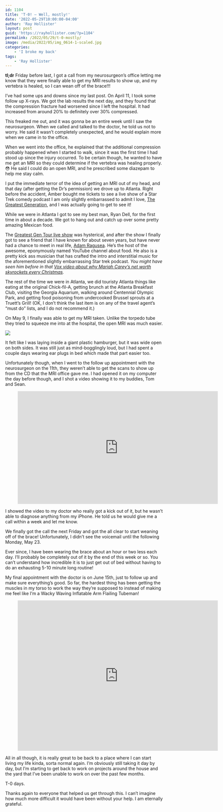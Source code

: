 ```yaml
---
id: 1104
title: 'T-0! — Well, mostly!'
date: '2022-05-29T10:00:00-04:00'
author: 'Ray Hollister'
layout: post
guid: 'https://rayhollister.com/?p=1104'
permalink: /2022/05/29/t-0-mostly/
image: /media/2022/05/img_0614-1-scaled.jpg
categories:
    - 'I broke my back'
tags:
    - 'Ray Hollister'
---
```


**tl;dr** Friday before last, I got a call from my neurosurgeon’s office letting me know that they were finally able to get my MRI results to show up, and my vertebra is healed, so I can wean off of the brace!!!

I’ve had some ups and downs since my last post. On April 11, I took some follow up X-rays. We got the lab results the next day, and they found that the compression fracture had worsened since I left the hospital. It had increased from around 20% to definitely over 30% compressed.

This freaked me out, and it was gonna be an entire week until I saw the neurosurgeon. When we called and talked to the doctor, he told us not to worry. He said it wasn’t completely unexpected, and he would explain more when we came in to the office.

When we went into the office, he explained that the additional compression probably happened when I started to walk, since it was the first time I had stood up since the injury occurred. To be certain though, he wanted to have me get an MRI so they could determine if the vertebra was healing properly. 😳 He said I could do an open MRI, and he prescribed some diazepam to help me stay calm.

I put the immediate terror of the idea of getting an MRI out of my head, and that day (after getting the Dr’s permission) we drove up to Atlanta. Right before the accident, Amber bought me tickets to see a live show of a Star Trek comedy podcast I am only slightly embarrassed to admit I love, [The Greatest Generation](https://maximumfun.org/podcasts/greatest-generation/), and I was actually going to get to see it!

While we were in Atlanta I got to see my best man, Ryan Dell, for the first time in about a decade. We got to hang out and catch up over some pretty amazing Mexican food.

The [Greatest Gen Tour live show](https://greatestgentour.com/) was hysterical, and after the show I finally got to see a friend that I have known for about seven years, but have never had a chance to meet in real life, [Adam Ragusea](https://www.youtube.com/user/aragusea). He’s the host of the awesome, eponymously named YouTube channel about food. He also is a pretty kick ass musician that has crafted the intro and interstitial music for the aforementioned slightly embarrassing Star trek podcast. *You might have seen him before in that [Vox video about why Mariah Carey’s net worth skyrockets every Christmas](https://www.youtube.com/watch?v=fxUnwsttr_8).*

The rest of the time we were in Atlanta, we did touristy Atlanta things like eating at the original Chick-fil-A, getting brunch at the Atlanta Breakfast Club, visiting the Georgia Aquarium, walking around Centennial Olympic Park, and getting food poisoning from undercooked Brussel sprouts at a Truett’s Grill! (OK, I don’t think the last item is on any of the travel agent’s “must do” lists, and I do not recommend it.)

On May 9, I finally was able to get my MRI taken. Unlike the torpedo tube they tried to squeeze me into at the hospital, the open MRI was much easier.

![](https://www.iowaortho.com/content/uploads/2019/04/Iowa-Ortho_0222-1.jpg)

It felt like I was laying inside a giant plastic hamburger, but it was wide open on both sides. It was still just as mind-bogglingly loud, but I had spent a couple days wearing ear plugs in bed which made that part easier too.

Unfortunately though, when I went to the follow up appointment with the neurosurgeon on the 11th, they weren’t able to get the scans to show up from the CD that the MRI office gave me. I had opened it on my computer the day before though, and I shot a video showing it to my buddies, Tom and Sean.

<figure class="wp-block-embed is-type-video is-provider-youtube wp-block-embed-youtube wp-embed-aspect-16-9 wp-has-aspect-ratio"><div class="wp-block-embed__wrapper"><iframe allow="accelerometer; autoplay; clipboard-write; encrypted-media; gyroscope; picture-in-picture" allowfullscreen="" frameborder="0" height="360" loading="lazy" src="https://www.youtube.com/embed/j0AGuSoa_Rg?feature=oembed" title="My MRIs" width="640"></iframe></div></figure>I showed the video to my doctor who really got a kick out of it, but he wasn’t able to diagnose anything from my iPhone. He told us he would give me a call within a week and let me know.

We finally got the call the next Friday and got the all clear to start weaning off of the brace! Unfortunately, I didn’t see the voicemail until the following Monday, May 23.

Ever since, I have been wearing the brace about an hour or two less each day. I’ll probably be completely out of it by the end of this week or so. You can’t understand how incredible it is to just get out of bed without having to do an exhausting 5-10 minute long routine!

My final appointment with the doctor is on June 15th, just to follow up and make sure everything’s good. So far, the hardest thing has been getting the muscles in my torso to work the way they’re supposed to instead of making me feel like I’m a Wacky Waving Inflatable Arm Flailing Tubeman!

<figure class="wp-block-embed is-type-video is-provider-youtube wp-block-embed-youtube wp-embed-aspect-4-3 wp-has-aspect-ratio"><div class="wp-block-embed__wrapper"><iframe allow="accelerometer; autoplay; clipboard-write; encrypted-media; gyroscope; picture-in-picture" allowfullscreen="" frameborder="0" height="480" loading="lazy" src="https://www.youtube.com/embed/rHXvMcLrLSY?feature=oembed" title="Family Guy - Wacky Waving Inflatable Arm Flailing Tubemen" width="640"></iframe></div></figure>All in all though, it is really great to be back to a place where I can start living my life kinda, sorta normal again. I’m obviously still taking it day by day, but I’m starting to get back to work on projects around the house and the yard that I’ve been unable to work on over the past few months.

T-0 days.

Thanks again to everyone that helped us get through this. I can’t imagine how much more difficult it would have been without your help. I am eternally grateful.